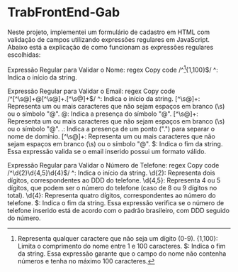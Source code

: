 # TrabFrontEnd-Gab
Neste projeto, implementei um formulário de cadastro em HTML com validação de campos utilizando expressões regulares em JavaScript. Abaixo está a explicação de como funcionam as expressões regulares escolhidas:

Expressão Regular para Validar o Nome:
regex
Copy code
/^[^\d]{1,100}$/
^: Indica o início da string.
[^\d]: Representa qualquer caractere que não seja um dígito (0-9).
{1,100}: Limita o comprimento do nome entre 1 e 100 caracteres.
$: Indica o fim da string.
Essa expressão garante que o campo do nome não contenha números e tenha no máximo 100 caracteres.

Expressão Regular para Validar o Email:
regex
Copy code
/^[^\s@]+@[^\s@]+\.[^\s@]+$/
^: Indica o início da string.
[^\s@]+: Representa um ou mais caracteres que não sejam espaços em branco (\s) ou o símbolo "@".
@: Indica a presença do símbolo "@".
[^\s@]+: Representa um ou mais caracteres que não sejam espaços em branco (\s) ou o símbolo "@".
\.: Indica a presença de um ponto (".") para separar o nome de domínio.
[^\s@]+: Representa um ou mais caracteres que não sejam espaços em branco (\s) ou o símbolo "@".
$: Indica o fim da string.
Essa expressão valida se o email inserido possui um formato válido.

Expressão Regular para Validar o Número de Telefone:
regex
Copy code
/^\d{2}\d{4,5}\d{4}$/
^: Indica o início da string.
\d{2}: Representa dois dígitos, correspondentes ao DDD do telefone.
\d{4,5}: Representa 4 ou 5 dígitos, que podem ser o número do telefone (caso de 8 ou 9 dígitos no total).
\d{4}: Representa quatro dígitos, correspondentes ao número do telefone.
$: Indica o fim da string.
Essa expressão verifica se o número de telefone inserido está de acordo com o padrão brasileiro, com DDD seguido do número.
